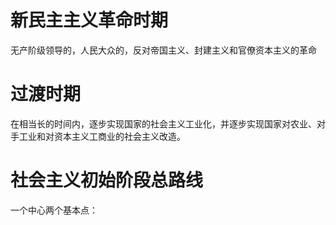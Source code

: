 # 新民主主义革命时期

无产阶级领导的，人民大众的，反对帝国主义、封建主义和官僚资本主义的革命

# 过渡时期

在相当长的时间内，逐步实现国家的社会主义工业化，并逐步实现国家对农业、对手工业和对资本主义工商业的社会主义改造。

# 社会主义初始阶段总路线

一个中心两个基本点：

